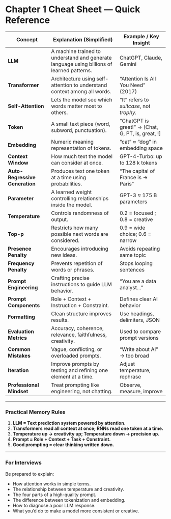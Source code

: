 # **Chapter 1 Cheat Sheet — Quick Reference**

| **Concept** | **Explanation (Simplified)** | **Example / Key Insight** |
| --- | --- | --- |
| **LLM** | A machine trained to understand and generate language using billions of learned patterns. | ChatGPT, Claude, Gemini |
| **Transformer** | Architecture using self-attention to understand context among all words. | “Attention Is All You Need” (2017) |
| **Self-Attention** | Lets the model see which words matter most to others. | “It” refers to *suitcase*, not *trophy.* |
| **Token** | A small text piece (word, subword, punctuation). | “ChatGPT is great!” → [Chat, G, PT, is, great, !] |
| **Embedding** | Numeric meaning representation of tokens. | “cat” ≈ “dog” in embedding space |
| **Context Window** | How much text the model can consider at once. | GPT-4-Turbo: up to 128 k tokens |
| **Auto-Regressive Generation** | Produces text one token at a time using probabilities. | “The capital of France is → Paris” |
| **Parameter** | A learned weight controlling relationships inside the model. | GPT-3 ≈ 175 B parameters |
| **Temperature** | Controls randomness of output. | 0.2 = focused ; 0.8 = creative |
| **Top-p** | Restricts how many possible next words are considered. | 0.9 = wide choice; 0.6 = narrow |
| **Presence Penalty** | Encourages introducing new ideas. | Avoids repeating same topic |
| **Frequency Penalty** | Prevents repetition of words or phrases. | Stops looping sentences |
| **Prompt Engineering** | Crafting precise instructions to guide LLM behavior. | “You are a data analyst…” |
| **Prompt Components** | Role + Context + Instruction + Constraint. | Defines clear AI behavior |
| **Formatting** | Clean structure improves results. | Use headings, delimiters, JSON |
| **Evaluation Metrics** | Accuracy, coherence, relevance, faithfulness, creativity. | Used to compare prompt versions |
| **Common Mistakes** | Vague, conflicting, or overloaded prompts. | “Write about AI” → too broad |
| **Iteration** | Improve prompts by testing and refining one element at a time. | Adjust temperature, rephrase |
| **Professional Mindset** | Treat prompting like engineering, not chatting. | Observe, measure, improve |

---

### **Practical Memory Rules**

1. **LLM = Text prediction system powered by attention.**
2. **Transformers read all context at once; RNNs read one token at a time.**
3. **Temperature up → creativity up; Temperature down → precision up.**
4. **Prompt = Role + Context + Task + Constraint.**
5. **Good prompting = clear thinking written down.**

---

### **For Interviews**

Be prepared to explain:

- How attention works in simple terms.
- The relationship between temperature and creativity.
- The four parts of a high-quality prompt.
- The difference between tokenization and embedding.
- How to diagnose a poor LLM response.
- What you’d do to make a model more consistent or creative.
